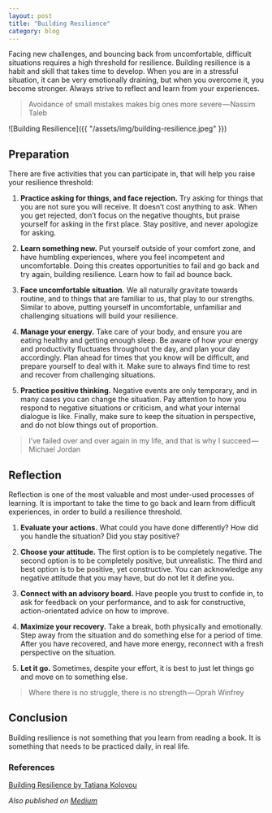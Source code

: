 ```yaml
---
layout: post
title: "Building Resilience"
category: blog
---
```


Facing new challenges, and bouncing back from uncomfortable, difficult situations requires a high threshold for resilience. Building resilience is a habit and skill that takes time to develop. When you are in a stressful situation, it can be very emotionally draining, but when you overcome it, you become stronger. Always strive to reflect and learn from your experiences.

> Avoidance of small mistakes makes big ones more severe — Nassim Taleb

![Building Resilience]({{ "/assets/img/building-resilience.jpeg" }})

## Preparation

There are five activities that you can participate in, that will help you raise your resilience threshold:

1. **Practice asking for things, and face rejection.** Try asking for things that you are not sure you will receive. It doesn’t cost anything to ask. When you get rejected, don’t focus on the negative thoughts, but praise yourself for asking in the first place. Stay positive, and never apologize for asking.

2. **Learn something new.** Put yourself outside of your comfort zone, and have humbling experiences, where you feel incompetent and uncomfortable. Doing this creates opportunities to fail and go back and try again, building resilience. Learn how to fail ad bounce back.

3. **Face uncomfortable situation.** We all naturally gravitate towards routine, and to things that are familiar to us, that play to our strengths. Similar to above, putting yourself in uncomfortable, unfamiliar and challenging situations will build your resilience.

4. **Manage your energy.** Take care of your body, and ensure you are eating healthy and getting enough sleep. Be aware of how your energy and productivity fluctuates throughout the day, and plan your day accordingly. Plan ahead for times that you know will be difficult, and prepare yourself to deal with it. Make sure to always find time to rest and recover from challenging situations.

5. **Practice positive thinking.** Negative events are only temporary, and in many cases you can change the situation. Pay attention to how you respond to negative situations or criticism, and what your internal dialogue is like. Finally, make sure to keep the situation in perspective, and do not blow things out of proportion.

> I’ve failed over and over again in my life, and that is why I succeed — Michael Jordan

## Reflection

Reflection is one of the most valuable and most under-used processes of learning. It is important to take the time to go back and learn from difficult experiences, in order to build a resilience threshold.

1. **Evaluate your actions.** What could you have done differently? How did you handle the situation? Did you stay positive?

2. **Choose your attitude.** The first option is to be completely negative. The second option is to be completely positive, but unrealistic. The third and best option is to be positive, yet constructive. You can acknowledge any negative attitude that you may have, but do not let it define you.

3. **Connect with an advisory board.** Have people you trust to confide in, to ask for feedback on your performance, and to ask for constructive, action-orientated advice on how to improve.

4. **Maximize your recovery.** Take a break, both physically and emotionally. Step away from the situation and do something else for a period of time. After you have recovered, and have more energy, reconnect with a fresh perspective on the situation.

5. **Let it go.** Sometimes, despite your effort, it is best to just let things go and move on to something else.

> Where there is no struggle, there is no strength — Oprah Winfrey

## Conclusion

Building resilience is not something that you learn from reading a book. It is something that needs to be practiced daily, in real life.

### References

[Building Resilience by Tatiana Kolovou](https://www.lynda.com/Leadership-Management-tutorials/Building-Resilience/170777-2.html)

*Also published on [Medium](https://medium.com/@LeNPaul/building-resilience-8a1e058d2294)*

